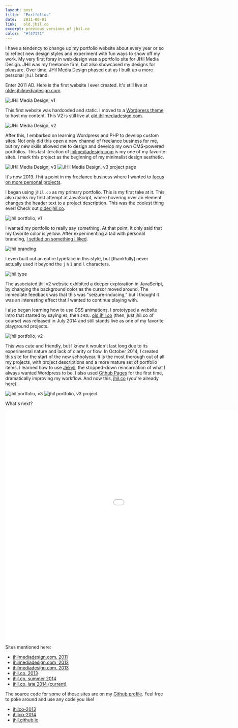```yaml
---
layout: post
title:  "Portfolios"
date:   2011-08-01
link:	old.jhil.co
excerpt: previous versions of jhil.co
color:	"#f47171"
---
```


I have a tendency to change up my portfolio website about every year or so to reflect new design styles and experiment with fun ways to show off my work. My very first foray in web design was a portfolio site for JHil Media Design. JHil was my freelance firm, but also showcased my designs for pleasure. Over time, JHil Media Design phased out as I built up a more personal `jhil` brand.

Enter 2011 AD. Here is the first website I ever created. It's still live at [older.jhilmediadesign.com](http://older.jhilmediadesign.com).

![JHil Media Design, v1](/assets/portfolio-jhil-1.png)

This first website was hardcoded and static. I moved to a [Wordpress theme](http://themetrust.com/themes/hero/) to host my content. This V2 is still live at [old.jhilmediadesign.com](http://old.jhilmediadesign.com).

![JHil Media Design, v2](/assets/portfolio-jhil-2.png)

After this, I embarked on learning Wordpress and PHP to develop custom sites. Not only did this open a new channel of freelance business for me, but my new skills allowed me to design and develop my own CMS-powered portfolios. This last iteration of [jhilmediadesign.com](http://jhilmediadesign.com) is my one of my favorite sites. I mark this project as the beginning of my minimalist design aesthetic.

![JHil Media Design, v3](/assets/portfolio-jhil-3.png)
![JHil Media Design, v3 project page](/assets/portfolio-jhil-3-project.png)

It's now 2013. I hit a point in my freelance business where I wanted to [focus on more personal projects](https://medium.com/i-m-h-o/build-your-own-dreams-yo-32102d680e61).

I began using `jhil.co` as my primary portfolio. This is my first take at it. This also marks my first attempt at JavaScript, where hovering over an element changes the header text to a project description. This was the coolest thing ever! Check out [older.jhil.co](older.jhil.co).

![jhil portfolio, v1](/assets/portfolio-jhil-3-project.png)

I wanted my portfolio to really say something. At that point, it only said that my favorite color is yellow. After experimenting a tad with personal branding, [I settled on something I liked](https://dribbble.com/shots/1444745-JHIL).

![jhil branding](/assets/jhil-dr.png)

I even built out an entire typeface in this style, but [thankfully] never actually used it beyond the `j` `h` `i` and `l` characters.

![jhil type](/assets/jhil-type.png)

The associated jhil v2 website exhibited a deeper exploration in JavaScript, by changing the background color as the cursor moved around. The immediate feedback was that this was "seizure-inducing," but I thought it was an interesting effect that I wanted to continue playing with.

I also began learning how to use CSS animations. I prototyped a website intro that started by saying `HI`, then `JHIL`. [old.jhil.co](http://old.jhil.co/) (then, just jhil.co of course) was released in July 2014 and still stands live as one of my favorite playground projects.

![jhil portfolio, v2](/assets/portfolio-jhil-5.png)

This was cute and friendly, but I knew it wouldn't last long due to its experimental nature and lack of clarity or flow. In October 2014, I created this site for the start of the new schoolyear. It is the most thorough out of all my projects, with project descriptions and a more mature set of portfolio items. I learned how to use [Jekyll](http://jekyllrb.com/), the stripped-down reincarnation of what I always wanted Wordpress to be. I also used [Github Pages](https://pages.github.com/) for the first time, dramatically improving my workflow. And now this, [jhil.co](http://jhil.co) (you're already here).

![jhil portfolio, v3](/assets/portfolio-jhil-6.png)
![jhil portfolio, v3 project](/assets/portfolio-jhil-6-project.png)

What's next?

<div class="embed-container">
    <iframe width="1280" height="720" src="//www.youtube.com/embed/WM1RChZk1EU?rel=0&amp;showinfo=0" frameborder="0" allowfullscreen></iframe>
</div>

Sites mentioned here:

- [jhilmediadesign.com, 2011](http://older.jhilmediadesign.com)
- [jhilmediadesign.com, 2012](http://old.jhilmediadesign.com)
- [jhilmediadesign.com, 2013](http://jhilmediadesign.com)
- [jhil.co, 2013](http://older.jhil.co)
- [jhil.co, summer 2014](http://old.jhil.co)
- [jhil.co, late 2014 (current)](http://jhil.co)

The source code for some of these sites are on my [Github profile](http://github.com/jhil). Feel free to poke around and use any code you like!

- [jhilco-2013](https://github.com/jhil/jhilco-2013)
- [jhilco-2014](https://github.com/jhil/jhilco-2014)
- [jhil.github.io](https://github.com/jhil/jhil.github.io)
